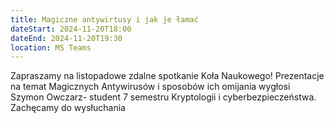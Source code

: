 ```yaml
---
title: Magiczne antywirtusy i jak je łamać
dateStart: 2024-11-20T18:00
dateEnd: 2024-11-20T19:30
location: MS Teams
---
```


Zapraszamy na listopadowe zdalne spotkanie Koła Naukowego!
Prezentacje na temat Magicznych Antywirusów i sposobów ich omijania wygłosi Szymon Owczarz- student 7 semestru Kryptologii i cyberbezpieczeństwa. Zachęcamy do wysłuchania